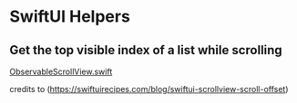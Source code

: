 # SwiftUI Helpers

## Get the top visible index of a list while scrolling

[ObservableScrollView.swift](https://github.com/rouuuge/swiftui/blob/main/ObservableScrollView.swift)

credits to (https://swiftuirecipes.com/blog/swiftui-scrollview-scroll-offset)
